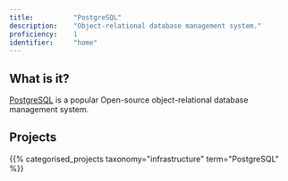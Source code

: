 ```yaml
---
title: 			"PostgreSQL"
description: 	"Object-relational database management system."
proficiency:	1
identifier:		"home"
---
```


## What is it?
[PostgreSQL](https://www.postgresql.org/) is a popular Open-source object-relational database management system.

## Projects
{{% categorised_projects taxonomy="infrastructure" term="PostgreSQL" %}}